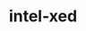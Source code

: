 ---
title: "intel-xed"
layout: cache
categories: [package, develop]
meta: {"versions": ["2022.10.11", "2023.06.07"], "compilers": ["gcc@=11.1.0"], "oss": ["ubuntu20.04"], "platforms": ["linux"], "targets": ["x86_64_v3"], "stacks": ["e4s", "root"], "num_specs": 6, "num_specs_by_stack": {"e4s": 6, "root": 6}}
spec_details: [{"hash": "tcuzdw7ri7p6ibbgpglr6ccqcgybydxj", "compiler": "gcc@=11.1.0", "versions": ["2023.06.07"], "os": "ubuntu20.04", "platform": "linux", "target": "x86_64_v3", "variants": ["build_system=generic", "~debug", "+pic"], "stacks": ["e4s", "root"], "size": "-", "tarball": "https://binaries.spack.io/develop/build_cache/linux-ubuntu20.04-x86_64_v3/gcc-11.1.0/intel-xed-2023.06.07/linux-ubuntu20.04-x86_64_v3-gcc-11.1.0-intel-xed-2023.06.07-tcuzdw7ri7p6ibbgpglr6ccqcgybydxj.spack"}, {"hash": "zi2krdvxlxfbbtzy65qwbvnihl2t32gi", "compiler": "gcc@=11.1.0", "versions": ["2023.06.07"], "os": "ubuntu20.04", "platform": "linux", "target": "x86_64_v3", "variants": ["build_system=generic", "~debug", "+pic"], "stacks": ["e4s", "root"], "size": "-", "tarball": "https://binaries.spack.io/develop/build_cache/linux-ubuntu20.04-x86_64_v3/gcc-11.1.0/intel-xed-2023.06.07/linux-ubuntu20.04-x86_64_v3-gcc-11.1.0-intel-xed-2023.06.07-zi2krdvxlxfbbtzy65qwbvnihl2t32gi.spack"}, {"hash": "xr7kompqqoozwenwfogaa5yuhfrhlzhd", "compiler": "gcc@=11.1.0", "versions": ["2023.06.07"], "os": "ubuntu20.04", "platform": "linux", "target": "x86_64_v3", "variants": ["build_system=generic", "~debug", "+pic"], "stacks": ["e4s", "root"], "size": "-", "tarball": "https://binaries.spack.io/develop/build_cache/linux-ubuntu20.04-x86_64_v3/gcc-11.1.0/intel-xed-2023.06.07/linux-ubuntu20.04-x86_64_v3-gcc-11.1.0-intel-xed-2023.06.07-xr7kompqqoozwenwfogaa5yuhfrhlzhd.spack"}, {"hash": "ykdb2lais4n2xqgnpem6pvxqnz5olppz", "compiler": "gcc@=11.1.0", "versions": ["2023.06.07"], "os": "ubuntu20.04", "platform": "linux", "target": "x86_64_v3", "variants": ["build_system=generic", "~debug", "+pic"], "stacks": ["e4s", "root"], "size": "-", "tarball": "https://binaries.spack.io/develop/build_cache/linux-ubuntu20.04-x86_64_v3/gcc-11.1.0/intel-xed-2023.06.07/linux-ubuntu20.04-x86_64_v3-gcc-11.1.0-intel-xed-2023.06.07-ykdb2lais4n2xqgnpem6pvxqnz5olppz.spack"}, {"hash": "zko2itqj7hs6ceh4nty4y7rc3v6qmdqg", "compiler": "gcc@=11.1.0", "versions": ["2022.10.11"], "os": "ubuntu20.04", "platform": "linux", "target": "x86_64_v3", "variants": ["build_system=generic", "~debug", "+pic"], "stacks": ["e4s", "root"], "size": "-", "tarball": "https://binaries.spack.io/develop/build_cache/linux-ubuntu20.04-x86_64_v3/gcc-11.1.0/intel-xed-2022.10.11/linux-ubuntu20.04-x86_64_v3-gcc-11.1.0-intel-xed-2022.10.11-zko2itqj7hs6ceh4nty4y7rc3v6qmdqg.spack"}, {"hash": "gow4kyyymncuqhhe7h6fwfo5vbhfwn2q", "compiler": "gcc@=11.1.0", "versions": ["2023.06.07"], "os": "ubuntu20.04", "platform": "linux", "target": "x86_64_v3", "variants": ["build_system=generic", "~debug", "+pic"], "stacks": ["e4s", "root"], "size": "-", "tarball": "https://binaries.spack.io/develop/build_cache/linux-ubuntu20.04-x86_64_v3/gcc-11.1.0/intel-xed-2023.06.07/linux-ubuntu20.04-x86_64_v3-gcc-11.1.0-intel-xed-2023.06.07-gow4kyyymncuqhhe7h6fwfo5vbhfwn2q.spack"}]
---